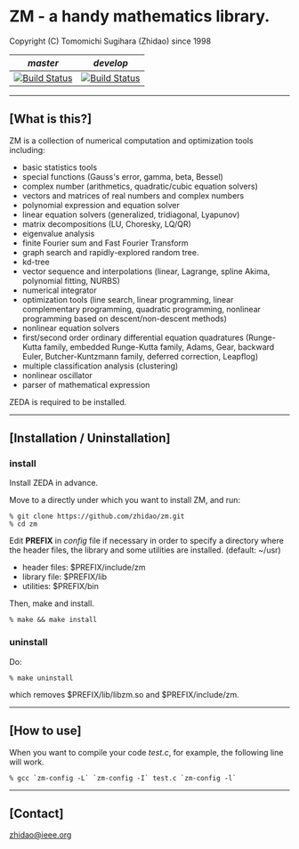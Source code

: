 ZM - a handy mathematics library.
=================================================================
Copyright (C) Tomomichi Sugihara (Zhidao) since 1998

| *master* | *develop* |
|----------|-----------|
| [![Build Status](https://travis-ci.org/n-wakisaka/zm.svg?branch=master)](https://travis-ci.org/n-wakisaka/zm) | [![Build Status](https://travis-ci.org/n-wakisaka/zm.svg?branch=develop)](https://travis-ci.org/n-wakisaka/zm)

-----------------------------------------------------------------
## [What is this?]

ZM is a collection of numerical computation and optimization tools
including:

- basic statistics tools
- special functions (Gauss's error, gamma, beta, Bessel)
- complex number (arithmetics, quadratic/cubic equation solvers)
- vectors and matrices of real numbers and complex numbers
- polynomial expression and equation solver
- linear equation solvers (generalized, tridiagonal, Lyapunov)
- matrix decompositions (LU, Choresky, LQ/QR)
- eigenvalue analysis
- finite Fourier sum and Fast Fourier Transform
- graph search and rapidly-explored random tree.
- kd-tree
- vector sequence and interpolations (linear, Lagrange, spline
  Akima, polynomial fitting, NURBS)
- numerical integrator
- optimization tools (line search, linear programming, linear
  complementary programming, quadratic programming, nonlinear
  programming based on descent/non-descent methods)
- nonlinear equation solvers
- first/second order ordinary differential equation quadratures
  (Runge-Kutta family, embedded Runge-Kutta family, Adams, Gear,
  backward Euler, Butcher-Kuntzmann family, deferred correction,
  Leapflog)
- multiple classification analysis (clustering)
- nonlinear oscillator
- parser of mathematical expression

ZEDA is required to be installed.

-----------------------------------------------------------------
## [Installation / Uninstallation]

### install

Install ZEDA in advance.

Move to a directly under which you want to install ZM, and run:

   ```
   % git clone https://github.com/zhidao/zm.git
   % cd zm
   ```

Edit **PREFIX** in *config* file if necessary in order to specify
a directory where the header files, the library and some utilities
are installed. (default: ~/usr)

   - header files: $PREFIX/include/zm
   - library file: $PREFIX/lib
   - utilities: $PREFIX/bin

Then, make and install.

   ```
   % make && make install
   ```

### uninstall

Do:

   ```
   % make uninstall
   ```

which removes $PREFIX/lib/libzm.so and $PREFIX/include/zm.

-----------------------------------------------------------------
## [How to use]

When you want to compile your code *test.c*, for example, the following line will work.

   ```
   % gcc `zm-config -L` `zm-config -I` test.c `zm-config -l`
   ```

-----------------------------------------------------------------
## [Contact]

zhidao@ieee.org

